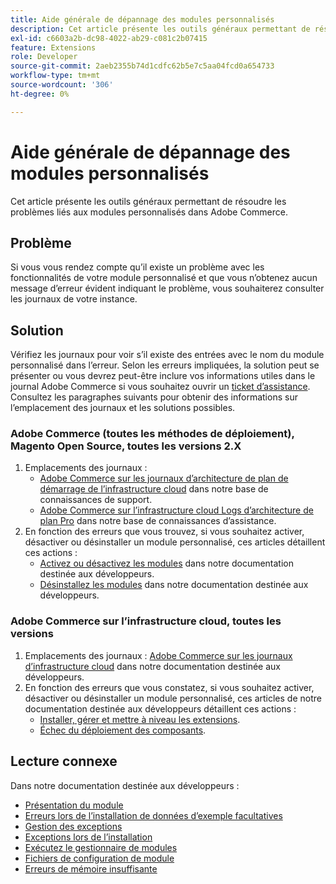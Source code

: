 ```yaml
---
title: Aide générale de dépannage des modules personnalisés
description: Cet article présente les outils généraux permettant de résoudre les problèmes liés aux modules personnalisés dans Adobe Commerce.
exl-id: c6603a2b-dc98-4022-ab29-c081c2b07415
feature: Extensions
role: Developer
source-git-commit: 2aeb2355b74d1cdfc62b5e7c5aa04fcd0a654733
workflow-type: tm+mt
source-wordcount: '306'
ht-degree: 0%

---
```


# Aide générale de dépannage des modules personnalisés

Cet article présente les outils généraux permettant de résoudre les problèmes liés aux modules personnalisés dans Adobe Commerce.

## Problème

Si vous vous rendez compte qu’il existe un problème avec les fonctionnalités de votre module personnalisé et que vous n’obtenez aucun message d’erreur évident indiquant le problème, vous souhaiterez consulter les journaux de votre instance.

## Solution

Vérifiez les journaux pour voir s’il existe des entrées avec le nom du module personnalisé dans l’erreur.  Selon les erreurs impliquées, la solution peut se présenter ou vous devrez peut-être inclure vos informations utiles dans le journal Adobe Commerce si vous souhaitez ouvrir un [ticket d’assistance](/help/help-center-guide/help-center/magento-help-center-user-guide.md#submit-ticket). Consultez les paragraphes suivants pour obtenir des informations sur l’emplacement des journaux et les solutions possibles.

### Adobe Commerce (toutes les méthodes de déploiement), Magento Open Source, toutes les versions 2.X

1. Emplacements des journaux :
   * [Adobe Commerce sur les journaux d’architecture de plan de démarrage de l’infrastructure cloud](/help/how-to/general/log-locations-directories-for-starter-plan.md) dans notre base de connaissances de support.
   * [Adobe Commerce sur l’infrastructure cloud Logs d’architecture de plan Pro](/help/how-to/general/log-locations-directories-for-pro-plan-integration-staging-production.md) dans notre base de connaissances d’assistance.
1. En fonction des erreurs que vous trouvez, si vous souhaitez activer, désactiver ou désinstaller un module personnalisé, ces articles détaillent ces actions :
   * [Activez ou désactivez les modules](https://experienceleague.adobe.com/fr/docs/commerce-operations/installation-guide/tutorials/manage-modules) dans notre documentation destinée aux développeurs.
   * [Désinstallez les modules](https://experienceleague.adobe.com/fr/docs/commerce-operations/installation-guide/tutorials/uninstall-modules) dans notre documentation destinée aux développeurs.

### Adobe Commerce sur l’infrastructure cloud, toutes les versions

1. Emplacements des journaux : [Adobe Commerce sur les journaux d’infrastructure cloud](https://experienceleague.adobe.com/fr/docs/commerce-cloud-service/user-guide/develop/test/log-locations) dans notre documentation destinée aux développeurs.
1. En fonction des erreurs que vous constatez, si vous souhaitez activer, désactiver ou désinstaller un module personnalisé, ces articles de notre documentation destinée aux développeurs détaillent ces actions :
   * [Installer, gérer et mettre à niveau les extensions](https://experienceleague.adobe.com/fr/docs/commerce-cloud-service/user-guide/configure-store/extensions).
   * [Échec du déploiement des composants](https://experienceleague.adobe.com/fr/docs/commerce-cloud-service/user-guide/develop/deploy/recover-failed-deployment).

## Lecture connexe

Dans notre documentation destinée aux développeurs :

* [Présentation du module](https://developer.adobe.com/commerce/php/architecture/modules/overview/)
* [Erreurs lors de l’installation de données d’exemple facultatives](https://experienceleague.adobe.com/fr/docs/commerce-knowledge-base/kb/troubleshooting/installation-and-upgrade/errors-installing-optional-sample-data)
* [Gestion des exceptions](https://developer.adobe.com/commerce/webapi/graphql/develop/exceptions/)
* [Exceptions lors de l’installation](https://experienceleague.adobe.com/fr/docs/commerce-knowledge-base/kb/troubleshooting/installation-and-upgrade/exceptions-during-installation)
* [Exécutez le gestionnaire de modules](https://experienceleague.adobe.com/fr/docs/commerce-operations/upgrade-guide/prepare/prerequisites)
* [ Fichiers de configuration de module](https://experienceleague.adobe.com/fr/docs/commerce-operations/configuration-guide/files/module-files)
* [Erreurs de mémoire insuffisante](https://experienceleague.adobe.com/fr/docs/commerce-knowledge-base/kb/troubleshooting/installation-and-upgrade/out-of-memory-error-during-install-or-upgrade)
